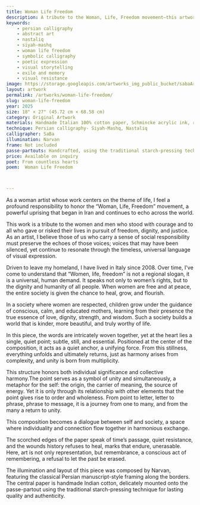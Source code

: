 ```yaml
---
title: Woman Life Freedom
description: A tribute to the Woman, Life, Freedom movement—this artwork weaves personal and collective memory into a visual call for dignity, unity, and enduring justice.
keywords:
    - persian calligraphy
    - abstract art
    - nastaliq
    - siyah-mashq
    - woman life freedom
    - symbolic calligraphy
    - poetic expression
    - visual storytelling
    - exile and memory
    - visual resistance
image: https://storage.googleapis.com/artworks_img_public_bucket/sabaArtGallery/WomanLifeFreedom/thumbnail/Woman-Life-Freedom-S-01.jpg
layout: artwork
permalink: /artworks/woman-life-freedom/
slug: woman-life-freedom
year: 2025
size: 18" × 27" (45.72 cm × 68.58 cm)
category: Original Artwork
materials: Handmade Italian 100% cotton paper, Schmincke acrylic ink, reed pens crafted from the natural reeds of northern Iran.
technique: Persian calligraphy- Siyah-Mashq, Nastaliq
calligrapher: SaBa
illumination: Narvan
frame: Not included 
passe-partouts: Handcrafted, using the traditional starch-pressing technique for lasting quality and authenticity.
price: Available on inquiry
poet: From countless hearts
poem:  Woman Life Freedom



---
```



<div class="space-y-5">
    <p class="showTex">As a woman artist whose work centers on the theme of life, I feel a profound responsibility to honor the “Woman, Life, Freedom” movement, a powerful uprising that began in Iran and continues to echo across the world.</p>
    <p class="showTex">This work is a tribute to the women and men who stood with courage and to all who gave or risked their lives in pursuit of freedom, dignity, and justice. As an artist, I believe those of us who carry a sense of social responsibility must preserve the echoes of those voices; voices that may have been silenced, yet continue to resonate through the timeless, universal language of visual expression.</p>
    <p class="showTex">Driven to leave my homeland, I have lived in Italy since 2008. Over time, I've come to understand that “Women, life, freedom” is not a regional slogan, it is a universal, human demand. It speaks not only to women’s rights, but to the dignity and humanity of all people. When women are free and at peace, the entire society is given the chance to heal, grow, and flourish.</p>
    <p class="showTex">In a society where women are respected, children grow under the guidance of conscious, calm, and educated mothers, learning from their presence the true essence of love, dignity, strength, and wisdom. Such a society builds a world that is kinder, more beautiful, and truly worthy of life.</p>
    <p class="showTex">In this piece, the words are intricately woven together, yet at the heart lies a single, quiet point; subtle, still, and essential. Positioned at the center of the composition, it acts as a quiet anchor, a unifying force. From this stillness, everything unfolds and ultimately returns, just as harmony arises from complexity, and unity is born from multiplicity.</p>
    <p class="showTex">This structure honors both individual significance and collective harmony.The point serves as a symbol of unity and simultaneously, a metaphor for the self: the origin, the carrier of meaning, the source of energy. Yet it is only through its relationship with other elements that the point gives rise to order and wholeness. From point to letter, letter to phrase, phrase to message, it is a journey from one to many, and from the many a return to unity.</p>
    <p class="showTex">This composition becomes a dialogue between self and society, a space where individuality and connection flow together in harmonious exchange.  </p>
    <p class="showTex">The scorched edges of the paper speak of time’s passage, quiet resistance, and the wounds history refuses to heal, marks that endure, unerasable. Here, art is not only representation, but remembrance, a conscious act of remembering, a refusal to let the past be erased.</p>
    <p class="showTex">The illumination and layout of this piece was composed by Narvan, featuring the classical Persian manuscript-style framing along the borders. The central paper is handmade Indian cotton, delicately mounted onto the passe-partout using the traditional starch-pressing technique for lasting quality and authenticity.</p>
</div>
